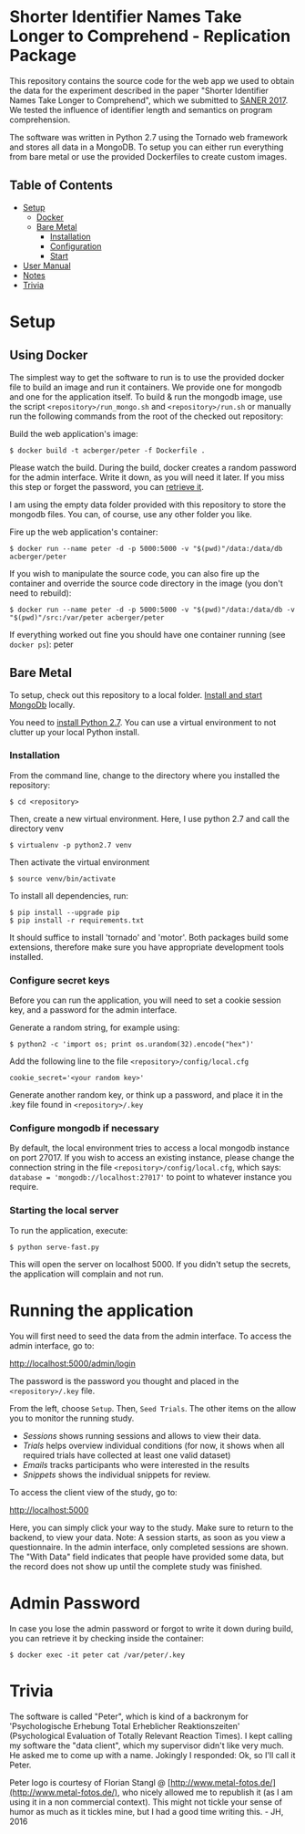 Shorter Identifier Names Take Longer to Comprehend - Replication Package
=====

This repository contains the source code for the web app we used to obtain the data for the experiment described in the paper "Shorter Identifier Names Take Longer to Comprehend", which we submitted to [SANER 2017](http://saner.aau.at/). We tested the influence of identifier length and semantics on program comprehension.

The software was written in Python 2.7 using the Tornado web framework and stores all data in a MongoDB. To setup you can either run everything from bare metal or use the provided Dockerfiles to create custom images.

Table of Contents
-----------------

 - [Setup](https://github.com/empathic-code/peter#setup)
   - [Docker](https://github.com/empathic-code/peter#using-docker)
   - [Bare Metal](https://github.com/empathic-code/peter#bare-metal)
     - [Installation](https://github.com/empathic-code/peter#installation)
     - [Configuration](https://github.com/empathic-code/peter#configure-secret-keys)
     - [Start](https://github.com/empathic-code/peter#starting-the-local-server)
 - [User Manual](https://github.com/empathic-code/peter#running-the-application)
 - [Notes](https://github.com/empathic-code/peter#notes)
 - [Trivia](https://github.com/empathic-code/peter#trivia)

Setup
=====

Using Docker
------------

The simplest way to get the software to run is to use the provided docker file to build an image and run it containers. We provide one for mongodb and one for the application itself. To build & run the mongodb image, use the script ```<repository>/run_mongo.sh``` and ```<repository>/run.sh``` or manually run the following commands from the root of the checked out repository:

Build the web application's image:

    $ docker build -t acberger/peter -f Dockerfile .

Please watch the build. During the build, docker creates a random password for the admin interface. Write it down, as you will need it later. If you miss this step or forget the password, you can [retrieve it](https://github.com/empathic-code/peter#notes).

I am using the empty data folder provided with this repository to store the mongodb files. You can, of course, use any other folder you like.

Fire up the web application's container:

    $ docker run --name peter -d -p 5000:5000 -v "$(pwd)"/data:/data/db acberger/peter

If you wish to manipulate the source code, you can also fire up the container and override the source code directory in the image (you don't need to rebuild):

    $ docker run --name peter -d -p 5000:5000 -v "$(pwd)"/data:/data/db -v "$(pwd)"/src:/var/peter acberger/peter

If everything worked out fine you should have one container running (see ```docker ps```): peter


Bare Metal
----------

To setup, check out this repository to a local folder. [Install and start MongoDb](https://docs.mongodb.org/manual/installation/) locally.

You need to [install Python 2.7](http://docs.python-guide.org/en/latest/starting/installation/). You can use a virtual environment to not clutter up your local Python install.

### Installation

From the command line, change to the directory where you installed the repository:

    $ cd <repository>

Then, create a new virtual environment. Here, I use python 2.7 and call the directory venv

    $ virtualenv -p python2.7 venv

Then activate the virtual environment

    $ source venv/bin/activate

To install all dependencies, run:

    $ pip install --upgrade pip
    $ pip install -r requirements.txt

It should suffice to install 'tornado' and 'motor'. Both packages build some extensions, therefore make sure you have appropriate development tools installed.

### Configure secret keys

Before you can run the application, you will need to set a cookie session key, and a password for the admin interface.

Generate a random string, for example using:

    $ python2 -c 'import os; print os.urandom(32).encode("hex")'

Add the following line to the file ```<repository>/config/local.cfg```

    cookie_secret='<your random key>'

Generate another random key, or think up a password, and place it in the .key file found in ```<repository>/.key```

### Configure mongodb if necessary

By default, the local environment tries to access a local mongodb instance on port 27017. If you wish to access an existing instance, please change the connection string in the file ```<repository>/config/local.cfg```, which says: ```database = 'mongodb://localhost:27017'``` to point to whatever instance you require.

### Starting the local server

To run the application, execute:

    $ python serve-fast.py

This will open the server on localhost 5000. If you didn't setup the secrets, the application will complain and not run.


Running the application
=======================

You will first need to seed the data from the admin interface. To access the admin interface, go to:

[http://localhost:5000/admin/login](http://localhost:5000/admin/login)

The password is the password you thought and placed in the ```<repository>/.key``` file.

From the left, choose ```Setup```. Then, ```Seed Trials```. The other items on the allow you to monitor the running study.

 - *Sessions* shows running sessions and allows to view their data.
 - *Trials* helps overview individual conditions (for now, it shows when all required trials have collected at least one valid dataset)
 - *Emails* tracks participants who were interested in the results
 - *Snippets* shows the individual snippets for review.

To access the client view of the study, go to:

[http://localhost:5000](http://localhost:5000)

Here, you can simply click your way to the study. Make sure to return to the backend, to view your data. Note: A session starts, as soon as you view a questionnaire. In the admin interface, only completed sessions are shown. The "With Data" field indicates that people have provided some data, but the record does not show up until the complete study was finished.


Admin Password
==============
In case you lose the admin password or forgot to write it down during build, you can retrieve it by checking inside the container:

    $ docker exec -it peter cat /var/peter/.key

Trivia
======
The software is called "Peter", which is kind of a backronym for 'Psychologische Erhebung Total Erheblicher Reaktionszeiten' (Psychological Evaluation of Totally Relevant Reaction Times). I kept calling my software the "data client", which my supervisor didn't like very much. He asked me to come up with a name. Jokingly I responded: Ok, so I'll call it Peter.

Peter logo is courtesy of Florian Stangl @ [http://www.metal-fotos.de/](http://www.metal-fotos.de/), who nicely allowed me to republish it (as I am using it in a non commercial context). This might not tickle your sense of humor as much as it tickles mine, but I had a good time writing this. - JH, 2016
